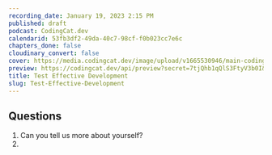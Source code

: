 ```yaml
---
recording_date: January 19, 2023 2:15 PM
published: draft
podcast: CodingCat.dev
calendarid: 53fb3df2-49da-40c7-98cf-f0b023cc7e6c
chapters_done: false
cloudinary_convert: false
cover: https://media.codingcat.dev/image/upload/v1665530946/main-codingcatdev-photo/Test-Effective-Development.jpg
preview: https://codingcat.dev/api/preview?secret=7tjQhb1qQlS3FtyV3b0I&selectionType=podcast&selectionSlug=Test-Effective-Development&_id=9ed80d11ccb84cebb7e0ec87d7f36971
title: Test Effective Development
slug: Test-Effective-Development
---
```


## Questions

1. Can you tell us more about yourself?
2.
